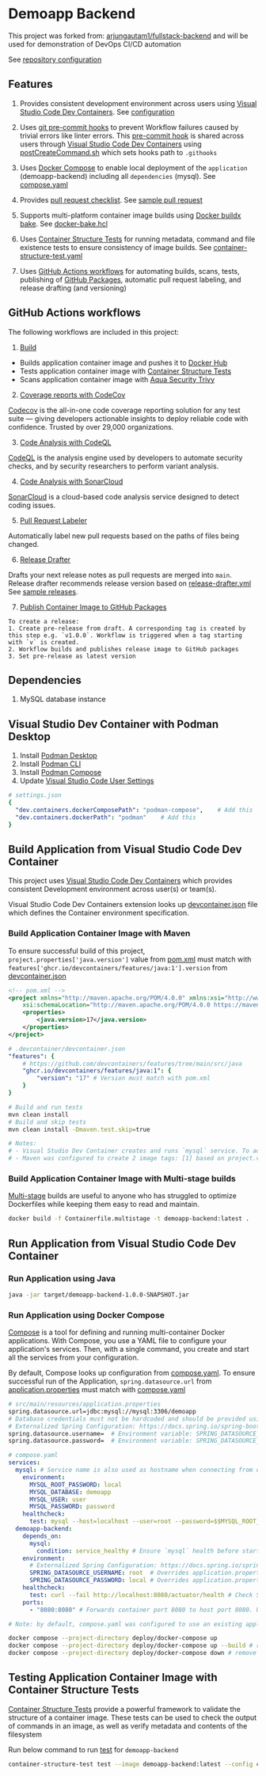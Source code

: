 # Demoapp Backend
This project was forked from: [arjungautam1/fullstack-backend](https://github.com/arjungautam1/fullstack-backend) and will be used for demonstration of DevOps CI/CD automation

See [repository configuration](docs/repository-configuration/README.md)

## Features
1. Provides consistent development environment across users using [Visual Studio Code Dev Containers](https://code.visualstudio.com/docs/devcontainers/containers). See [configuration](.devcontainer/devcontainer.json)

2. Uses [git pre-commit hooks](https://git-scm.com/book/en/v2/Customizing-Git-Git-Hooks) to prevent Workflow failures caused by trivial errors like linter errors. This [pre-commit hook](.githooks/pre-commit) is shared across users through [Visual Studio Code Dev Containers](https://code.visualstudio.com/docs/devcontainers/containers) using [postCreateCommand.sh](.devcontainer/postCreateCommand.sh) which sets hooks path to `.githooks`

3. Uses [Docker Compose](https://docs.docker.com/compose/) to enable local deployment of the `application` (demoapp-backend) including all `dependencies` (mysql). See [compose.yaml](deploy/docker-compose/compose.yaml)

4. Provides [pull request checklist](.github/pull_request_template.md). See [sample pull request](https://github.com/paul-gilber/demoapp-backend/pull/34)

5. Supports multi-platform container image builds using [Docker buildx bake](https://docs.docker.com/build/bake/). See [docker-bake.hcl](docker-bake.hcl)

6. Uses [Container Structure Tests](https://github.com/GoogleContainerTools/container-structure-test) for running metadata, command and file existence tests to ensure consistency of image builds. See [container-structure-test.yaml](container-structure-test.yaml)

7. Uses [GitHub Actions workflows](https://docs.github.com/en/actions/using-workflows/about-workflows) for automating builds, scans, tests, publishing of [GitHub Packages](https://github.com/features/packages), automatic pull request labeling, and release drafting (and versioning)

## GitHub Actions workflows
The following workflows are included in this project:

1. [Build](.github/workflows/build.yml)
- Builds application container image and pushes it to [Docker Hub](https://hub.docker.com/)
- Tests application container image with [Container Structure Tests](https://github.com/GoogleContainerTools/container-structure-test)
- Scans application container image with [Aqua Security Trivy](https://trivy.dev/#:~:text=Trivy%20is%20the%20most%20popular,Apache%2D2.0%20License)

2. [Coverage reports with CodeCov](.github/workflows/code-scan-codecov.yml)

[Codecov](https://about.codecov.io/) is the all-in-one code coverage reporting solution for any test suite — giving developers actionable insights to deploy reliable code with confidence. Trusted by over 29,000 organizations.

3. [Code Analysis with CodeQL](.github/workflows/code-scan-codecov.yml)

[CodeQL](https://codeql.github.com/docs/codeql-overview/about-codeql/) is the analysis engine used by developers to automate security checks, and by security researchers to perform variant analysis.

4. [Code Analysis with SonarCloud](.github/workflows/code-scan-sonarcloud.yml)

[SonarCloud](https://docs.sonarcloud.io/) is a cloud-based code analysis service designed to detect coding issues.

5. [Pull Request Labeler](.github/workflows/labeler.yml)

Automatically label new pull requests based on the paths of files being changed.

6. [Release Drafter](.github/workflows/release-drafter.yml)

Drafts your next release notes as pull requests are merged into `main`.
Release drafter recommends release version based on [release-drafter.yml](.github/release-drafter.yml#L22)
See [sample releases](https://github.com/paul-gilber/demoapp-backend/releases).

7. [Publish Container Image to GitHub Packages](.github/workflows/release.yml)
```
To create a release:
1. Create pre-release from draft. A corresponding tag is created by this step e.g. `v1.0.0`. Workflow is triggered when a tag starting with `v` is created.
2. Workflow builds and publishes release image to GitHub packages
3. Set pre-release as latest version
```

## Dependencies
1. MySQL database instance

## Visual Studio Dev Container with Podman Desktop
1. Install [Podman Desktop](https://podman-desktop.io/docs/installation)
2. Install [Podman CLI](https://podman.io/docs#installing-podman)
3. Install [Podman Compose](https://github.com/containers/podman-compose#installation)
4. Update [Visual Studio Code User Settings](https://code.visualstudio.com/docs/getstarted/settings#_settingsjson)
```yaml
# settings.json
{
  "dev.containers.dockerComposePath": "podman-compose",    # Add this
  "dev.containers.dockerPath": "podman"    # Add this
}
```

## Build Application from Visual Studio Code Dev Container
This project uses [Visual Studio Code Dev Containers](https://code.visualstudio.com/docs/devcontainers/containers) which provides consistent Development environment across user(s) or team(s).

Visual Studio Code Dev Containers extension looks up [devcontainer.json](.devcontainer/devcontainer.json) file which defines the Container environment specification.

### Build Application Container Image with Maven
To ensure successful build of this project, `project.properties['java.version']` value from [pom.xml](pom.xml) must match with `features['ghcr.io/devcontainers/features/java:1'].version` from [devcontainer.json](.devcontainer/devcontainer.json)
```xml
<!-- pom.xml -->
<project xmlns="http://maven.apache.org/POM/4.0.0" xmlns:xsi="http://www.w3.org/2001/XMLSchema-instance"
	xsi:schemaLocation="http://maven.apache.org/POM/4.0.0 https://maven.apache.org/xsd/maven-4.0.0.xsd">
	<properties>
		<java.version>17</java.version>
	</properties>
</project>
```
```yaml
# .devcontainer/devcontainer.json
"features": {
    # https://github.com/devcontainers/features/tree/main/src/java
    "ghcr.io/devcontainers/features/java:1": {
        "version": "17" # Version must match with pom.xml
    }
}
```
```sh
# Build and run tests
mvn clean install
# Build and skip tests
mvn clean install -Dmaven.test.skip=true

# Notes:
# - Visual Studio Dev Container creates and runs `mysql` service. To add other dependency services, update `.devcontainer/compose.yaml`
# - Maven was configured to create 2 image tags: [1] based on project.version [2] `latest` tag
```
### Build Application Container Image with Multi-stage builds
[Multi-stage](https://docs.docker.com/build/building/multi-stage/) builds are useful to anyone who has struggled to optimize Dockerfiles while keeping them easy to read and maintain.
```sh
docker build -f Containerfile.multistage -t demoapp-backend:latest .
```

## Run Application from Visual Studio Code Dev Container
### Run Application using Java
```sh
java -jar target/demoapp-backend-1.0.0-SNAPSHOT.jar
```
### Run Application using Docker Compose
[Compose](https://docs.docker.com/compose/) is a tool for defining and running multi-container Docker applications. With Compose, you use a YAML file to configure your application's services. Then, with a single command, you create and start all the services from your configuration.

By default, Compose looks up configuration from [compose.yaml](compose.yaml).
To ensure successful run of the Application, `spring.datasource.url` from [application.properties](src/main/resources/application.properties) must match with [compose.yaml](compose.yaml)
```sh
# src/main/resources/application.properties
spring.datasource.url=jdbc:mysql://mysql:3306/demoapp
# Database credentials must not be hardcoded and should be provided using Environment variables
# Externalized Spring Configuration: https://docs.spring.io/spring-boot/docs/1.5.6.RELEASE/reference/html/boot-features-external-config.html
spring.datasource.username=  # Environment variable: SPRING_DATASOURCE_USERNAME
spring.datasource.password=  # Environment variable: SPRING_DATASOURCE_PASSWORD
```
```yaml
# compose.yaml
services:
  mysql: # Service name is also used as hostname when connecting from other containers
    environment:
      MYSQL_ROOT_PASSWORD: local
      MYSQL_DATABASE: demoapp
      MYSQL_USER: user
      MYSQL_PASSWORD: password
    healthcheck:
      test: mysql --host=localhost --user=root --password=$$MYSQL_ROOT_PASSWORD demoapp # Login to mysql demoapp db. `$$` tells docker compose not to parse `MYSQL_ROOT_PASSWORD` environment variable
  demoapp-backend:
    depends_on:
      mysql:
        condition: service_healthy # Ensure `mysql` health before starting `demoapp-backend` container
    environment:
      # Externalized Spring Configuration: https://docs.spring.io/spring-boot/docs/1.5.6.RELEASE/reference/html/boot-features-external-config.html
      SPRING_DATASOURCE_USERNAME: root  # Overrides application.properties `spring.datasource.username`
      SPRING_DATASOURCE_PASSWORD: local # Overrides application.properties `spring.datasource.password`
    healthcheck:
      test: curl --fail http://localhost:8080/actuator/health # Check Spring Boot Actuator. Requires `org.springframework.boot:spring-boot-starter-actuator` dependency in pom.xml
    ports:
      - "8080:8080" # Forwards container port 8080 to host port 8080. URL: http://localhost:8080/. Actuator URL: http://localhost:8080/actuator/health
```
```sh
# Note: by default, compose.yaml was configured to use an existing application image. Run build before docker compose or update compose.yaml and enable `build` field

docker compose --project-directory deploy/docker-compose up
docker compose --project-directory deploy/docker-compose up --build # rebuild application image, only applicable if `build` field is enabled
docker compose --project-directory deploy/docker-compose down # remove containers, networks and volumes created by docker compose

```

## Testing Application Container Image with Container Structure Tests
[Container Structure Tests](https://github.com/GoogleContainerTools/container-structure-test) provide a powerful framework to validate the structure of a container image. These tests can be used to check the output of commands in an image, as well as verify metadata and contents of the filesystem

Run below command to run [test](container-structure-test.yaml) for `demoapp-backend`
```sh
container-structure-test test --image demoapp-backend:latest --config container-structure-test.yaml
```
